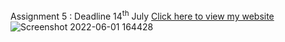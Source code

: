 Assignment 5 : Deadline 14<sup>th</sup> July
[Click here to view my website](https://niteshrajbaral.github.io/wt-lab-assignment/Assignment/Assignment%205/)
![Screenshot 2022-06-01 164428](https://user-images.githubusercontent.com/81466207/171389528-31e34990-57f4-4871-8285-d4150457dcf2.jpg)
